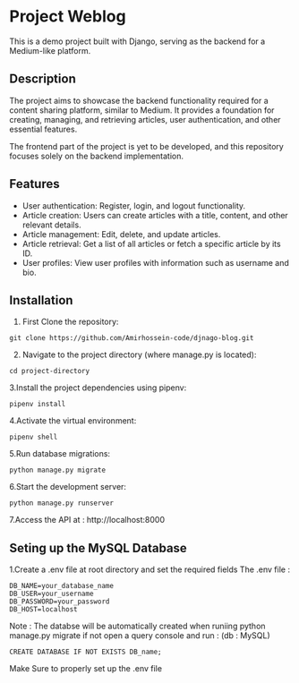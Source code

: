 # Project Weblog

This is a demo project built with Django, serving as the backend for a Medium-like platform.

## Description

The project aims to showcase the backend functionality required for a content sharing platform, similar to Medium. It provides a foundation for creating, managing, and retrieving articles, user authentication, and other essential features.

The frontend part of the project is yet to be developed, and this repository focuses solely on the backend implementation.

## Features

- User authentication: Register, login, and logout functionality.
- Article creation: Users can create articles with a title, content, and other relevant details.
- Article management: Edit, delete, and update articles.
- Article retrieval: Get a list of all articles or fetch a specific article by its ID.
- User profiles: View user profiles with information such as username and bio.

## Installation

1. First Clone the repository:
```
git clone https://github.com/Amirhossein-code/djnago-blog.git
```
2. Navigate to the project directory (where manage.py is located):
```
cd project-directory
```
3.Install the project dependencies using pipenv:
```
pipenv install
```
4.Activate the virtual environment:
```
pipenv shell
```
5.Run database migrations:
```
python manage.py migrate
```
6.Start the development server:
```
python manage.py runserver
```
7.Access the API at : http://localhost:8000

## Seting up the MySQL Database 
1.Create a .env file at root directory and set the required fields
The .env file :
```
DB_NAME=your_database_name
DB_USER=your_username
DB_PASSWORD=your_password
DB_HOST=localhost
```
Note : The databse will be automatically created when runiing python manage.py migrate
if not open a query console and run : (db : MySQL)
```
CREATE DATABASE IF NOT EXISTS DB_name;
```
Make Sure to properly set up the .env file 
